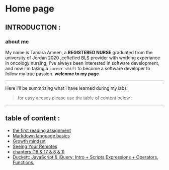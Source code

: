 # Home page 
## INTRODUCTION :
### about me 
My name is Tamara Ameen, a **REGISTERED NURSE** graduated from the university of Jordan 2020 ,ceftefied BLS provider with working experiance in oncology nursing, I've always been interested in software development, and now i'm taking a `career shift` to become a software developer to follow my true passion.
**welcome to my page**
***
Here i'll be summrizing what i have learned during my labs
> for easy accses please use the table of content below :
***
## table of content :
* [the first reading assignment](https://tamaraalbilleh.github.io/reading-notes/read005)
* [Markdown language basics](https://tamaraalbilleh.github.io/reading-notes/read-001)
* [Growth mindset](https://tamaraalbilleh.github.io/reading-notes/read-002)
* [Seeing Your Remotes](https://tamaraalbilleh.github.io/reading-notes/read-003)
* [chapters (18 & 17 & 8 & 1)](https://tamaraalbilleh.github.io/reading-notes/read004)
* [Duckett: JavaScript & jQuery: Intro + Scripts,Expressions + Operators, Functions.](https://tamaraalbilleh.github.io/reading-notes/read006)
